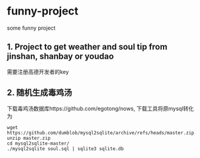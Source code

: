 # funny-project
some funny project
## 1. Project to get weather and soul tip from jinshan, shanbay or youdao
需要注册高德开发者的key
## 2. 随机生成毒鸡汤
下载毒鸡汤数据库https://github.com/egotong/nows, 下载工具将原mysql转化为
```b
wget https://github.com/dumblob/mysql2sqlite/archive/refs/heads/master.zip
unzip master.zip
cd mysql2sqlite-master/
./mysql2sqlite soul.sql | sqlite3 sqlite.db
```
